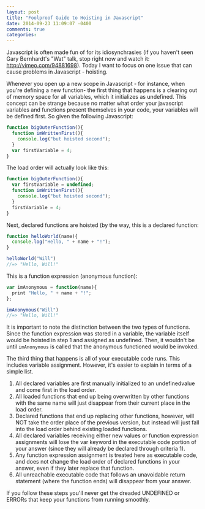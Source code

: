 ```yaml
---
layout: post
title: "Foolproof Guide to Hoisting in Javascript"
date: 2014-09-23 11:09:07 -0400
comments: true
categories: 
---
```

Javascript is often made fun of for its idiosynchrasies (if you haven't seen Gary Bernhardt's "Wat" talk, stop right now and watch it: http://vimeo.com/94881698). Today I want to focus on one issue that can cause problems in Javascript - hoisting.

<!--More-->

Whenever you open up a new scope in Javascript - for instance, when you're defining a new function- the first thing that happens is a clearing out of memory space for all variables, which it initializes as undefined. This concept can be strange because no matter what order your javascript variables and functions present themselves in your code, your variables will be defined first. So given the following Javascript:
```javascript
function bigOuterFunction(){
  function imWrittenFirst(){
    console.log("but hoisted second");
  }
  var firstVariable = 4;
}
```
The load order will actually look like this:
```javascript
function bigOuterFunction(){
  var firstVariable = undefined;
  function imWrittenFirst(){
    console.log("but hoisted second");
  }
  firstVariable = 4;
}
```
Next, declared functions are hoisted (by the way, this is a declared function:
```javascript
function helloWorld(name){
  console.log("Hello, " + name + "!");
}

helloWorld("Will")
//=> "Hello, Will!"
```
This is a function expression (anonymous function):
```javascript
var imAnonymous = function(name){
  print "Hello, " + name + "!";
};

imAnonymous("Will")
//=> "Hello, Will!"
```
It is important to note the distinction between the two types of functions. Since the function expression was stored in a variable, the variable itself would be hoisted in step 1 and assigned as undefined. Then, it wouldn't be until `imAnonymous` is called that the anonymous functioned would be invoked.

The third thing that happens is all of your executable code runs. This includes variable assignment. However, it's easier to explain in terms of a simple list.

1) All declared variables are first manually initialized to an undefinedvalue and come first in the load order.
2) All loaded functions that end up being overwritten by other functions with the same name will just disappear from their current place in the load order.
3) Declared functions that end up replacing other functions, however, will NOT take the order place of the previous version, but instead will just fall into the load order behind existing loaded functions.
4) All declared variables receiving either new values or function expression assignments will lose the var keyword in the executable code portion of your answer (since they will already be declared through criteria 1).
5) Any function expression assignment is treated here as executable code, and does not change the load order of declared functions in your answer, even if they later replace that function.
6) All unreachable executable code that follows an unavoidable return statement (where the function ends) will disappear from your answer.

If you follow these steps you'll never get the dreaded UNDEFINED or ERRORs that keep your functions from running smoothly.
